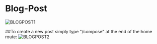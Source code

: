 # Blog-Post

![BLOGPOST1](https://user-images.githubusercontent.com/35402892/72209264-89285e00-347a-11ea-9ecf-987e2446c040.jpg)

##To create a new post simply type "/compose" at the end of the home route:
![BLOGPOST2](https://user-images.githubusercontent.com/35402892/72209265-89c0f480-347a-11ea-9ea3-1176e43fbbd7.jpg)
